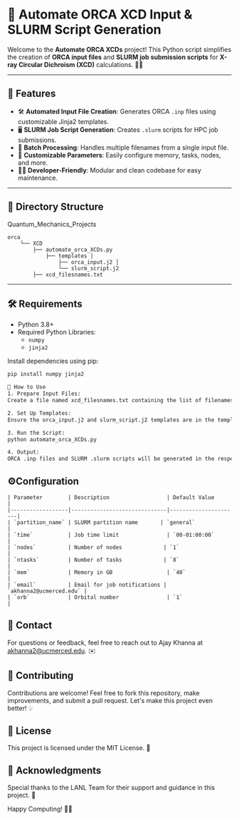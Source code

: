 # 🚀 Automate ORCA XCD Input & SLURM Script Generation

Welcome to the **Automate ORCA XCDs** project! This Python script simplifies the creation of **ORCA input files** and **SLURM job submission scripts** for **X-ray Circular Dichroism (XCD)** calculations. 🧪✨

---

## 📜 Features

- 🛠️ **Automated Input File Creation**: Generates ORCA `.inp` files using customizable Jinja2 templates.
- 🖥️ **SLURM Job Script Generation**: Creates `.slurm` scripts for HPC job submissions.
- 📂 **Batch Processing**: Handles multiple filenames from a single input file.
- 🔧 **Customizable Parameters**: Easily configure memory, tasks, nodes, and more.
- 🧑‍💻 **Developer-Friendly**: Modular and clean codebase for easy maintenance.

---

## 📂 Directory Structure
Quantum_Mechanics_Projects

    orca
        └── XCD
            ├── automate_orca_XCDs.py
                ├── templates │
                    ├── orca_input.j2 │
                    └── slurm_script.j2
            ├── xcd_filesnames.txt

---

## 🛠️ Requirements

- Python 3.8+
- Required Python Libraries:
  - `numpy`
  - `jinja2`

Install dependencies using pip:

```bash
pip install numpy jinja2

🚀 How to Use
1. Prepare Input Files:
Create a file named xcd_filesnames.txt containing the list of filenames (one per line).

2. Set Up Templates:
Ensure the orca_input.j2 and slurm_script.j2 templates are in the templates/ directory.

3. Run the Script:
python automate_orca_XCDs.py

4. Output:
ORCA .inp files and SLURM .slurm scripts will be generated in the respective directories.
```

## ⚙️Configuration
```
| Parameter        | Description                  | Default Value        |
|------------------|------------------------------|----------------------|
| `partition_name` | SLURM partition name       | `general`            |
| `time`           | Job time limit               | `00-01:00:00`         |
| `nodes`          | Number of nodes             | `1`                  |
| `ntasks`         | Number of tasks             | `8`                  |
| `mem`            | Memory in GB                 | `40`                 |
| `email`          | Email for job notifications | `akhanna2@ucmerced.edu` |
| `orb`            | Orbital number               | `1`                  |
```

## 📧 Contact
For questions or feedback, feel free to reach out to Ajay Khanna at akhanna2@ucmerced.edu. ✉️

## 🌟 Contributing
Contributions are welcome! Feel free to fork this repository, make improvements, and submit a pull request. Let's make this project even better! 💡

## 📜 License
This project is licensed under the MIT License. 📝

## 🎉 Acknowledgments
Special thanks to the LANL Team for their support and guidance in this project. 🙌

Happy Computing! 🧑‍💻